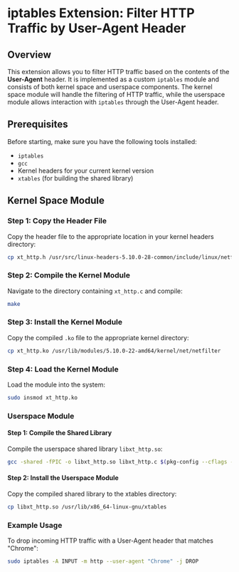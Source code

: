 # iptables Extension: Filter HTTP Traffic by User-Agent Header

## Overview
This extension allows you to filter HTTP traffic based on the contents of the **User-Agent** header. It is implemented as a custom `iptables` module and consists of both kernel space and userspace components. The kernel space module will handle the filtering of HTTP traffic, while the userspace module allows interaction with `iptables` through the User-Agent header.

## Prerequisites
Before starting, make sure you have the following tools installed:
- `iptables`
- `gcc`
- Kernel headers for your current kernel version
- `xtables` (for building the shared library)

## Kernel Space Module

### Step 1: Copy the Header File
Copy the header file to the appropriate location in your kernel headers directory:

```bash
cp xt_http.h /usr/src/linux-headers-5.10.0-28-common/include/linux/netfilter
```

### Step 2: Compile the Kernel Module
Navigate to the directory containing `xt_http.c` and compile:
```bash
make
```

### Step 3: Install the Kernel Module
Copy the compiled `.ko` file to the appropriate kernel directory:
```bash
cp xt_http.ko /usr/lib/modules/5.10.0-22-amd64/kernel/net/netfilter
```

### Step 4: Load the Kernel Module
Load the module into the system:
```bash
sudo insmod xt_http.ko
```

### Userspace Module

#### Step 1: Compile the Shared Library
Compile the userspace shared library `libxt_http.so`:
```bash
gcc -shared -fPIC -o libxt_http.so libxt_http.c $(pkg-config --cflags --libs xtables)
```

#### Step 2: Install the Userspace Module
Copy the compiled shared library to the xtables directory:
```bash
cp libxt_http.so /usr/lib/x86_64-linux-gnu/xtables
```

### Example Usage

To drop incoming HTTP traffic with a User-Agent header that matches "Chrome":

```bash
sudo iptables -A INPUT -m http --user-agent "Chrome" -j DROP
```
